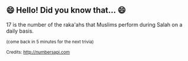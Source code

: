 ## 😄 Hello! Did you know that... 😄
17 is the number of the raka'ahs that Muslims perform during Salah on a daily basis.

<sup>(come back in 5 minutes for the next trivia)</sup>


<sup>Credits: http://numbersapi.com</sup>

